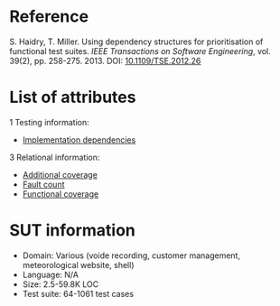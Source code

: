 # Reference

S. Haidry, T. Miller. Using dependency structures for prioritisation of functional test suites. *IEEE Transactions on Software Engineering*, vol. 39(2), pp. 258-275. 2013. DOI: [10.1109/TSE.2012.26](https://www.doi.org/10.1109/TSE.2012.26)

# List of attributes

1 Testing information:
* [Implementation dependencies](../../attributes/testing/test-case/dependency/implementation-dependencies.md)

3 Relational information:
* [Additional coverage](../../attributes/relational/test-case/coverage/additional-coverage.md)
* [Fault count](../../attributes/relational/fault/fault-count.md)
* [Functional coverage](../../attributes/relational/test-case/coverage/functional-coverage.md)

# SUT information

* Domain: Various (voide recording, customer management, meteorological website, shell)
* Language: N/A
* Size: 2.5-59.8K LOC
* Test suite: 64-1061 test cases